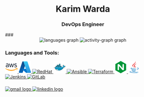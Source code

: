 <h1 align="center">Karim Warda</h1>
<h3 align="center"> DevOps Engineer  </h3>
###

<div align="center">
  <img src="https://github-readme-stats.vercel.app/api/top-langs?username=Km-Warda&locale=en&hide_title=false&layout=compact&card_width=320&langs_count=5&theme=nord&hide_border=false" height="150" alt="languages graph"  />
  <img src="https://github-readme-activity-graph.vercel.app/graph?username=Km-Warda&area=true&hide_border=false&hide_title=false&theme=nord&radius=0" height="150" alt="activity-graph graph"  />
</div>

###

<h3 align="left">Languages and Tools:</h3>
<p align="left"> 
  <a href="https://aws.amazon.com" target="_blank" rel="noreferrer" title="AWS">
    <img src="https://raw.githubusercontent.com/devicons/devicon/master/icons/amazonwebservices/amazonwebservices-original-wordmark.svg" alt="AWS" width="40" height="40"/>
  </a>
  <a href="https://azure.microsoft.com/" target="_blank" rel="noreferrer" title="Azure">
    <img src="https://raw.githubusercontent.com/devicons/devicon/master/icons/azure/azure-original.svg" alt="Azure" width="40" height="40"/>
  </a>
  <a href="https://www.redhat.com" target="_blank" rel="noreferrer" title="RedHat">
    <img src="https://www.vectorlogo.zone/logos/redhat/redhat-icon.svg" alt="RedHat" width="40" height="40"/>
  </a>
  <a href="https://www.docker.com/" target="_blank" rel="noreferrer" title="Docker">
    <img src="https://raw.githubusercontent.com/devicons/devicon/master/icons/docker/docker-original.svg" alt="Docker" width="40" height="40"/>
  </a>
  <a href="https://www.ansible.com/" target="_blank" rel="noreferrer" title="Ansible">
    <img src="https://img.icons8.com/color/64/ansible.png" alt="Ansible" width="40" height="40"/>
  </a>
  <a href="https://www.terraform.io/" target="_blank" rel="noreferrer" title="Terraform">
    <img src="https://img.icons8.com/color/64/terraform.png" alt="Terraform" width="40" height="40"/>
  </a>
  <a href="https://www.nginx.com/" target="_blank" rel="noreferrer" title="Nginx">
    <img src="https://raw.githubusercontent.com/devicons/devicon/master/icons/nginx/nginx-original.svg" alt="Nginx" width="40" height="40"/>
  </a>
  <a href="https://www.java.com/" target="_blank" rel="noreferrer" title="Java">
    <img src="https://raw.githubusercontent.com/devicons/devicon/master/icons/java/java-original.svg" alt="Java" width="40" height="40"/>
  </a>
  <a href="https://www.jenkins.io/" target="_blank" rel="noreferrer" title="Jenkins">
    <img src="https://www.vectorlogo.zone/logos/jenkins/jenkins-icon.svg" alt="Jenkins" width="40" height="40"/>
  </a>
  <a href="https://about.gitlab.com/" target="_blank" rel="noreferrer" title="GitLab">
    <img src="https://img.icons8.com/color/64/gitlab.png" alt="GitLab" width="40" height="40"/>
  </a>
</p>


###

<div align="left">
  <a href="mailto:kmw4rda@gmail.com" target="_blank">
    <img src="https://img.shields.io/static/v1?message=Gmail&logo=gmail&label=&color=D14836&logoColor=white&labelColor=&style=for-the-badge" height="35" alt="gmail logo"  />
  </a>
  <a href="https://www.linkedin.com/in/kmwarda/" target="_blank">
    <img src="https://img.shields.io/static/v1?message=LinkedIn&logo=linkedin&label=&color=0077B5&logoColor=white&labelColor=&style=for-the-badge" height="35" alt="linkedin logo"  />
  </a>
</div>

###
